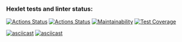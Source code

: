 ### Hexlet tests and linter status:
[![Actions Status](https://github.com/Severonik/php-project-48/actions/workflows/hexlet-check.yml/badge.svg)](https://github.com/Severonik/php-project-48/actions)
[![Actions Status](https://github.com/Severonik/php-project-48/actions/workflows/ci.yml/badge.svg)](https://github.com/Severonik/php-project-48/actions)
[![Maintainability](https://api.codeclimate.com/v1/badges/26a8445ae606886ab2e3/maintainability)](https://codeclimate.com/github/Severonik/php-project-48/maintainability)
[![Test Coverage](https://api.codeclimate.com/v1/badges/26a8445ae606886ab2e3/test_coverage)](https://codeclimate.com/github/Severonik/php-project-48/test_coverage)

[![asciicast](https://asciinema.org/a/qhYFnJ4yIMMEbeZO9O66CIYDN.svg)](https://asciinema.org/a/qhYFnJ4yIMMEbeZO9O66CIYDN)
[![asciicast](https://asciinema.org/a/O3uQ1ZO0ItTO1KJMmVK8V0lSN.svg)](https://asciinema.org/a/O3uQ1ZO0ItTO1KJMmVK8V0lSN)